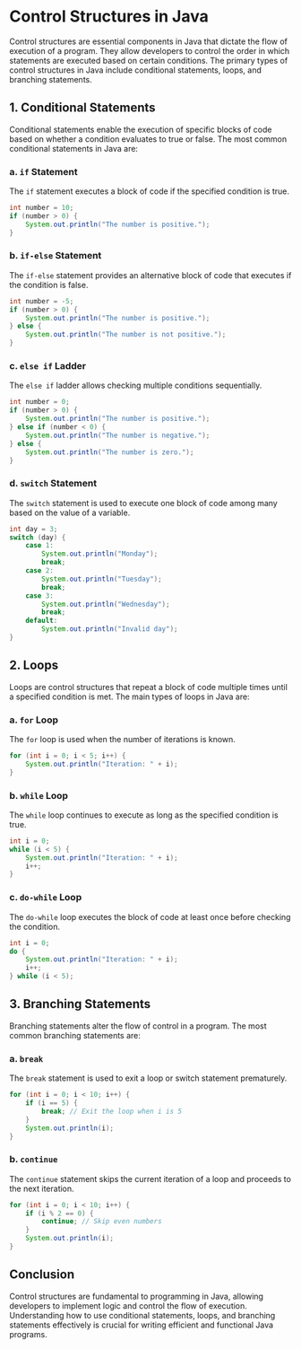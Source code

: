 # Control Structures in Java

Control structures are essential components in Java that dictate the flow of execution of a program. They allow developers to control the order in which statements are executed based on certain conditions. The primary types of control structures in Java include conditional statements, loops, and branching statements.

## 1. Conditional Statements

Conditional statements enable the execution of specific blocks of code based on whether a condition evaluates to true or false. The most common conditional statements in Java are:

### a. `if` Statement

The `if` statement executes a block of code if the specified condition is true.

```java
int number = 10;
if (number > 0) {
    System.out.println("The number is positive.");
}
```

### b. `if-else` Statement

The `if-else` statement provides an alternative block of code that executes if the condition is false.

```java
int number = -5;
if (number > 0) {
    System.out.println("The number is positive.");
} else {
    System.out.println("The number is not positive.");
}
```

### c. `else if` Ladder

The `else if` ladder allows checking multiple conditions sequentially.

```java
int number = 0;
if (number > 0) {
    System.out.println("The number is positive.");
} else if (number < 0) {
    System.out.println("The number is negative.");
} else {
    System.out.println("The number is zero.");
}
```

### d. `switch` Statement

The `switch` statement is used to execute one block of code among many based on the value of a variable.

```java
int day = 3;
switch (day) {
    case 1:
        System.out.println("Monday");
        break;
    case 2:
        System.out.println("Tuesday");
        break;
    case 3:
        System.out.println("Wednesday");
        break;
    default:
        System.out.println("Invalid day");
}
```

## 2. Loops

Loops are control structures that repeat a block of code multiple times until a specified condition is met. The main types of loops in Java are:

### a. `for` Loop

The `for` loop is used when the number of iterations is known.

```java
for (int i = 0; i < 5; i++) {
    System.out.println("Iteration: " + i);
}
```

### b. `while` Loop

The `while` loop continues to execute as long as the specified condition is true.

```java
int i = 0;
while (i < 5) {
    System.out.println("Iteration: " + i);
    i++;
}
```

### c. `do-while` Loop

The `do-while` loop executes the block of code at least once before checking the condition.

```java
int i = 0;
do {
    System.out.println("Iteration: " + i);
    i++;
} while (i < 5);
```

## 3. Branching Statements

Branching statements alter the flow of control in a program. The most common branching statements are:

### a. `break`

The `break` statement is used to exit a loop or switch statement prematurely.

```java
for (int i = 0; i < 10; i++) {
    if (i == 5) {
        break; // Exit the loop when i is 5
    }
    System.out.println(i);
}
```

### b. `continue`

The `continue` statement skips the current iteration of a loop and proceeds to the next iteration.

```java
for (int i = 0; i < 10; i++) {
    if (i % 2 == 0) {
        continue; // Skip even numbers
    }
    System.out.println(i);
}
```

## Conclusion

Control structures are fundamental to programming in Java, allowing developers to implement logic and control the flow of execution. Understanding how to use conditional statements, loops, and branching statements effectively is crucial for writing efficient and functional Java programs.